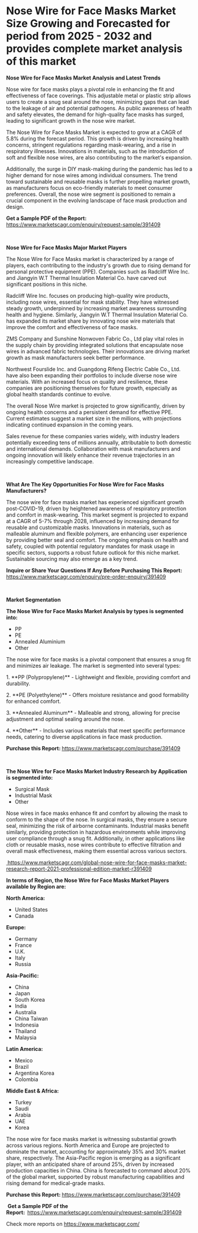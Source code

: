 <p><h1>Nose Wire for Face Masks Market Size Growing and Forecasted for period from 2025 - 2032 and provides complete market analysis of this market</h1></p><p><strong>Nose Wire for Face Masks Market Analysis and Latest Trends</strong></p>
<p><p>Nose wire for face masks plays a pivotal role in enhancing the fit and effectiveness of face coverings. This adjustable metal or plastic strip allows users to create a snug seal around the nose, minimizing gaps that can lead to the leakage of air and potential pathogens. As public awareness of health and safety elevates, the demand for high-quality face masks has surged, leading to significant growth in the nose wire market.</p><p>The Nose Wire for Face Masks Market is expected to grow at a CAGR of 5.8% during the forecast period. This growth is driven by increasing health concerns, stringent regulations regarding mask-wearing, and a rise in respiratory illnesses. Innovations in materials, such as the introduction of soft and flexible nose wires, are also contributing to the market's expansion. </p><p>Additionally, the surge in DIY mask-making during the pandemic has led to a higher demand for nose wires among individual consumers. The trend toward sustainable and reusable masks is further propelling market growth, as manufacturers focus on eco-friendly materials to meet consumer preferences. Overall, the nose wire segment is positioned to remain a crucial component in the evolving landscape of face mask production and design.</p></p>
<p><strong>Get a Sample PDF of the Report:&nbsp;</strong> <a href="https://www.marketscagr.com/enquiry/request-sample/391409?utm_campaign=2648&utm_medium=2&utm_source=Github&utm_content=ia&utm_term=29032025&utm_id=nose-wire-for-face-masks">https://www.marketscagr.com/enquiry/request-sample/391409</a></p>
<p>&nbsp;</p>
<p><strong>Nose Wire for Face Masks Major Market Players</strong></p>
<p><p>The Nose Wire for Face Masks market is characterized by a range of players, each contributing to the industry's growth due to rising demand for personal protective equipment (PPE). Companies such as Radcliff Wire Inc. and Jiangyin W.T Thermal Insulation Material Co. have carved out significant positions in this niche.</p><p>Radcliff Wire Inc. focuses on producing high-quality wire products, including nose wires, essential for mask stability. They have witnessed steady growth, underpinned by increasing market awareness surrounding health and hygiene. Similarly, Jiangyin W.T Thermal Insulation Material Co. has expanded its market share by innovating nose wire materials that improve the comfort and effectiveness of face masks.</p><p>ZMS Company and Sunshine Nonwoven Fabric Co., Ltd play vital roles in the supply chain by providing integrated solutions that encapsulate nose wires in advanced fabric technologies. Their innovations are driving market growth as mask manufacturers seek better performance.</p><p>Northwest Fourslide Inc. and Guangdong Rifeng Electric Cable Co., Ltd. have also been expanding their portfolios to include diverse nose wire materials. With an increased focus on quality and resilience, these companies are positioning themselves for future growth, especially as global health standards continue to evolve.</p><p>The overall Nose Wire market is projected to grow significantly, driven by ongoing health concerns and a persistent demand for effective PPE. Current estimates suggest a market size in the millions, with projections indicating continued expansion in the coming years.</p><p>Sales revenue for these companies varies widely, with industry leaders potentially exceeding tens of millions annually, attributable to both domestic and international demands. Collaboration with mask manufacturers and ongoing innovation will likely enhance their revenue trajectories in an increasingly competitive landscape.</p></p>
<p>&nbsp;</p>
<p><strong>What Are The Key Opportunities For Nose Wire for Face Masks Manufacturers?</strong></p>
<p><p>The nose wire for face masks market has experienced significant growth post-COVID-19, driven by heightened awareness of respiratory protection and comfort in mask-wearing. This market segment is projected to expand at a CAGR of 5-7% through 2028, influenced by increasing demand for reusable and customizable masks. Innovations in materials, such as malleable aluminum and flexible polymers, are enhancing user experience by providing better seal and comfort. The ongoing emphasis on health and safety, coupled with potential regulatory mandates for mask usage in specific sectors, supports a robust future outlook for this niche market. Sustainable sourcing may also emerge as a key trend.</p></p>
<p><strong>Inquire or Share Your Questions If Any Before Purchasing This Report:</strong> <a href="https://www.marketscagr.com/enquiry/pre-order-enquiry/391409?utm_campaign=2648&utm_medium=2&utm_source=Github&utm_content=ia&utm_term=29032025&utm_id=nose-wire-for-face-masks">https://www.marketscagr.com/enquiry/pre-order-enquiry/391409</a></p>
<p>&nbsp;</p>
<p><strong>Market Segmentation</strong></p>
<p><strong>The Nose Wire for Face Masks Market Analysis by types is segmented into:</strong></p>
<p><ul><li>PP</li><li>PE</li><li>Annealed Aluminium</li><li>Other</li></ul></p>
<p><p>The nose wire for face masks is a pivotal component that ensures a snug fit and minimizes air leakage. The market is segmented into several types: </p><p>1. **PP (Polypropylene)** - Lightweight and flexible, providing comfort and durability.</p><p>2. **PE (Polyethylene)** - Offers moisture resistance and good formability for enhanced comfort.</p><p>3. **Annealed Aluminum** - Malleable and strong, allowing for precise adjustment and optimal sealing around the nose. </p><p>4. **Other** - Includes various materials that meet specific performance needs, catering to diverse applications in face mask production.</p></p>
<p><strong>Purchase this Report:&nbsp;</strong><a href="https://www.marketscagr.com/purchase/391409?utm_campaign=2648&utm_medium=2&utm_source=Github&utm_content=ia&utm_term=29032025&utm_id=nose-wire-for-face-masks">https://www.marketscagr.com/purchase/391409</a></p>
<p>&nbsp;</p>
<p><strong>The Nose Wire for Face Masks Market Industry Research by Application is segmented into:</strong></p>
<p><ul><li>Surgical Mask</li><li>Industrial Mask</li><li>Other</li></ul></p>
<p><p>Nose wires in face masks enhance fit and comfort by allowing the mask to conform to the shape of the nose. In surgical masks, they ensure a secure seal, minimizing the risk of airborne contaminants. Industrial masks benefit similarly, providing protection in hazardous environments while improving user compliance through a snug fit. Additionally, in other applications like cloth or reusable masks, nose wires contribute to effective filtration and overall mask effectiveness, making them essential across various sectors.</p></p>
<p><a href="https://www.marketscagr.com/global-nose-wire-for-face-masks-market-research-report-2021-professional-edition-market-r391409?utm_campaign=2648&utm_medium=2&utm_source=Github&utm_content=ia&utm_term=29032025&utm_id=nose-wire-for-face-masks">&nbsp;https://www.marketscagr.com/global-nose-wire-for-face-masks-market-research-report-2021-professional-edition-market-r391409</a></p>
<p><strong>In terms of Region, the Nose Wire for Face Masks Market Players available by Region are:</strong></p>
<p>
    <p> <strong> North America: </strong>
        <ul>
            <li>United States</li>
            <li>Canada</li>
        </ul>
        </p> 
    <p> <strong> Europe: </strong>
        <ul>
            <li>Germany</li>
            <li>France</li>
            <li>U.K.</li>
            <li>Italy</li>
            <li>Russia</li>
        </ul>
        </p> 
    <p> <strong> Asia-Pacific: </strong>
        <ul>
            <li>China</li>
            <li>Japan</li>
            <li>South Korea</li>
            <li>India</li>
            <li>Australia</li>
            <li>China Taiwan</li>
            <li>Indonesia</li>
            <li>Thailand</li>
            <li>Malaysia</li>
        </ul>
        </p> 
    <p> <strong> Latin America: </strong>
        <ul>
            <li>Mexico</li>
            <li>Brazil</li>
            <li>Argentina Korea</li>
            <li>Colombia</li>
        </ul>
        </p> 
    <p> <strong> Middle East & Africa: </strong>
        <ul>
            <li>Turkey</li>
            <li>Saudi</li>
            <li>Arabia</li>
            <li>UAE</li>
            <li>Korea</li>
        </ul>
    </p>
    </p>
<p><p>The nose wire for face masks market is witnessing substantial growth across various regions. North America and Europe are projected to dominate the market, accounting for approximately 35% and 30% market share, respectively. The Asia-Pacific region is emerging as a significant player, with an anticipated share of around 25%, driven by increased production capacities in China. China is forecasted to command about 20% of the global market, supported by robust manufacturing capabilities and rising demand for medical-grade masks.</p></p>
<p><strong>Purchase this Report: </strong><a href="https://www.marketscagr.com/purchase/391409?utm_campaign=2648&utm_medium=2&utm_source=Github&utm_content=ia&utm_term=29032025&utm_id=nose-wire-for-face-masks">https://www.marketscagr.com/purchase/391409</a></p>
<p>&nbsp;<strong>Get a Sample PDF of the Report:&nbsp;&nbsp;</strong><a href="https://www.marketscagr.com/enquiry/request-sample/391409?utm_campaign=2648&utm_medium=2&utm_source=Github&utm_content=ia&utm_term=29032025&utm_id=nose-wire-for-face-masks">https://www.marketscagr.com/enquiry/request-sample/391409</a></p>
<p><strong></strong></p>
<p>Check more reports on <a href="https://www.marketscagr.com/?utm_campaign=2648&utm_medium=2&utm_source=Github&utm_content=ia&utm_term=29032025&utm_id=nose-wire-for-face-masks">https://www.marketscagr.com/</a></p>